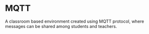 # MQTT

A classroom based environment created using MQTT protocol, where messages can be shared among students and teachers.
